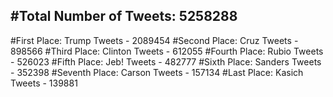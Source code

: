 #Total Number of Tweets: 5258288 
---
#First Place: Trump Tweets - 2089454
#Second Place: Cruz Tweets - 898566
#Third Place: Clinton Tweets - 612055
#Fourth Place: Rubio Tweets - 526023
#Fifth Place: Jeb! Tweets - 482777
#Sixth Place: Sanders Tweets - 352398
#Seventh Place: Carson Tweets - 157134
#Last Place: Kasich Tweets - 139881
